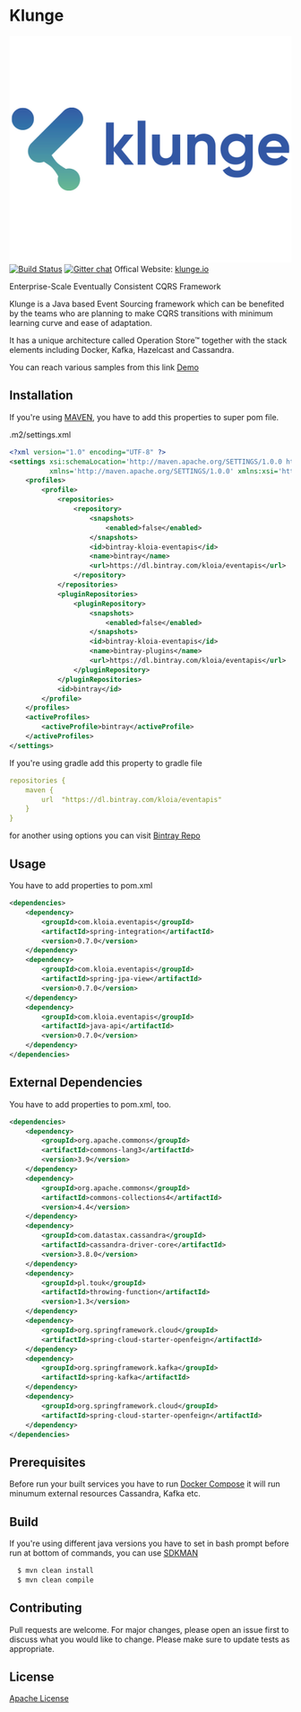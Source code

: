 # Klunge

![klunge](resources/klunge_logo.png)
[![Build Status](https://travis-ci.org/kloiasoft/eventapis.svg?branch=master)](https://travis-ci.org/kloiasoft/eventapis) [![Gitter chat](https://badges.gitter.im/hashicorp-terraform/Lobby.png)](https://gitter.im/eventapis/Lobby)
Offical Website: [klunge.io](https://www.klunge.io)

Enterprise-Scale Eventually Consistent CQRS Framework

Klunge is a Java based Event Sourcing framework which can be benefited by the teams who are planning to make CQRS transitions with minimum learning curve and ease of adaptation.

It has a unique architecture called Operation Store™ together with the stack elements including Docker, Kafka, Hazelcast and Cassandra.

You can reach various samples from this link [Demo](https://github.com/KlungeFramework/KlungeFramework/tree/master/samples)

## Installation

If you're using [MAVEN](https://maven.apache.org/), you have to add this properties to super pom file.

.m2/settings.xml
```xml
<?xml version="1.0" encoding="UTF-8" ?>
<settings xsi:schemaLocation='http://maven.apache.org/SETTINGS/1.0.0 http://maven.apache.org/xsd/settings-1.0.0.xsd'
          xmlns='http://maven.apache.org/SETTINGS/1.0.0' xmlns:xsi='http://www.w3.org/2001/XMLSchema-instance'>
    <profiles>
        <profile>
            <repositories>
                <repository>
                    <snapshots>
                        <enabled>false</enabled>
                    </snapshots>
                    <id>bintray-kloia-eventapis</id>
                    <name>bintray</name>
                    <url>https://dl.bintray.com/kloia/eventapis</url>
                </repository>
            </repositories>
            <pluginRepositories>
                <pluginRepository>
                    <snapshots>
                        <enabled>false</enabled>
                    </snapshots>
                    <id>bintray-kloia-eventapis</id>
                    <name>bintray-plugins</name>
                    <url>https://dl.bintray.com/kloia/eventapis</url>
                </pluginRepository>
            </pluginRepositories>
            <id>bintray</id>
        </profile>
    </profiles>
    <activeProfiles>
        <activeProfile>bintray</activeProfile>
    </activeProfiles>
</settings>
```
If you're using gradle add this property to gradle file

```yaml
repositories {
    maven {
        url  "https://dl.bintray.com/kloia/eventapis" 
    }
}
```
for another using options you can visit [Bintray Repo](https://bintray.com/kloia/eventapis/)

## Usage
You have to add properties to pom.xml
```xml
<dependencies>
    <dependency>
        <groupId>com.kloia.eventapis</groupId>
        <artifactId>spring-integration</artifactId>
        <version>0.7.0</version>
    </dependency>
    <dependency>
        <groupId>com.kloia.eventapis</groupId>
        <artifactId>spring-jpa-view</artifactId>
        <version>0.7.0</version>
    </dependency>
    <dependency>
        <groupId>com.kloia.eventapis</groupId>
        <artifactId>java-api</artifactId>
        <version>0.7.0</version>
    </dependency>
</dependencies>
```
## External Dependencies
You have to add properties to pom.xml, too.
```xml
<dependencies>
	<dependency>
		<groupId>org.apache.commons</groupId>
		<artifactId>commons-lang3</artifactId>
		<version>3.9</version>
	</dependency>
	<dependency>
		<groupId>org.apache.commons</groupId>
		<artifactId>commons-collections4</artifactId>
		<version>4.4</version>
	</dependency>
	<dependency>
		<groupId>com.datastax.cassandra</groupId>
		<artifactId>cassandra-driver-core</artifactId>
		<version>3.8.0</version>
	</dependency>
	<dependency>
		<groupId>pl.touk</groupId>
		<artifactId>throwing-function</artifactId>
		<version>1.3</version>
	</dependency>
	<dependency>
		<groupId>org.springframework.cloud</groupId>
		<artifactId>spring-cloud-starter-openfeign</artifactId>
	</dependency>
	<dependency>
		<groupId>org.springframework.kafka</groupId>
		<artifactId>spring-kafka</artifactId>
	</dependency>
	<dependency>
        <groupId>org.springframework.cloud</groupId>
        <artifactId>spring-cloud-starter-openfeign</artifactId>
    </dependency>
</dependencies>
```
## Prerequisites
Before run your built services you have to run [Docker Compose](https://github.com/kloiasoft/eventapis/blob/master/samples/3-advanced/docker/docker-compose.yml) it will run minumum external resources Cassandra, Kafka etc.

## Build
If you're using different java versions you have to set in bash prompt before run at bottom of commands, you can use [SDKMAN](https://sdkman.io/)
```bash
  $ mvn clean install
  $ mvn clean compile
```
## Contributing
Pull requests are welcome. For major changes, please open an issue first to discuss what you would like to change.
Please make sure to update tests as appropriate.
## License
[Apache License](https://github.com/kloiasoft/eventapis/blob/master/LICENSE)